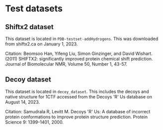 # Test datasets

## Shiftx2 dataset

This dataset is located in `PDB-testset-addHydrogens`. This was downloaded from shiftx2.ca on January 1, 2023.

Citation: Beomsoo Han, Yifeng Liu, Simon Ginzinger, and David Wishart. (2011) SHIFTX2: significantly improved protein chemical shift prediction. Journal of Biomolecular NMR, Volume 50, Number 1, 43-57.

## Decoy dataset

This dataset is located in `decoy_dataset`. This includes the decoys and native structure for 1CTF accessed from the Decoys 'R' Us database on August 14, 2023.

Citation: Samudrala R, Levitt M. Decoys 'R' Us: A database of incorrect protein conformations to improve protein structure prediction. Protein Science 9: 1399-1401, 2000.
